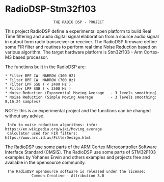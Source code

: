 # RadioDSP-Stm32f103

                          THE RADIO DSP - PROJECT
  
   This project RadioDSP define a experimental open platform to build
   Real Time filtering and audio digital signal elaboration from
   a source audio signal in output form radio transceiver or receiver.
   The RadioDSP firmware define some FIR filter and routines to perform
   real time Noise Reduction based on various algorithm.
   The target hardware platform is Stm32f103 - Arm Cortex-M3 based processor.
  
   The functions built in the RadioDSP are:
   
    * Filter BPF CW  NARROW (300 HZ)
    * Filter BPF CW  NARROW (700 Hz)
    * Filter LPF SSB ( < 2400 Hz )
    * Filter LPF SSB ( < 3500 Hz )
    * Noise Reduction (Exponential Moving Average   - 3 levels smoothing)
    * Noise Reduction (Simple Moving Average        - 3 levels smoothing: 8,16,24 samples)
  
   NOTE: this is an experimental project and the functions can be changed
   without any advise.
  
     Info to noise reduction algorithms: info: https://en.wikipedia.org/wiki/Moving_average
     Calculator used for FIR filters: https://www.arc.id.au/FilterDesign.html
  
   The RadioDSP use some parts of the ARM Cortex Microcontroller Software
   Interface Standard (CMSIS).
   The RadioDSP use some parts of STM32F103 examples by Yohanes Erwin and
   others examples and projects free and available in the opensource
   community.
  
     The RadioDSP openSource software is released under the license:
                Common Creative - Attribution 3.0
